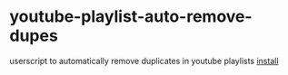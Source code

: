 # youtube-playlist-auto-remove-dupes
userscript to automatically remove duplicates in youtube playlists
[install](https://github.com/mattman00000/youtube-playlist-auto-remove-dupes/raw/master/youtube-playlist-auto-remove-dupes.user.js)
